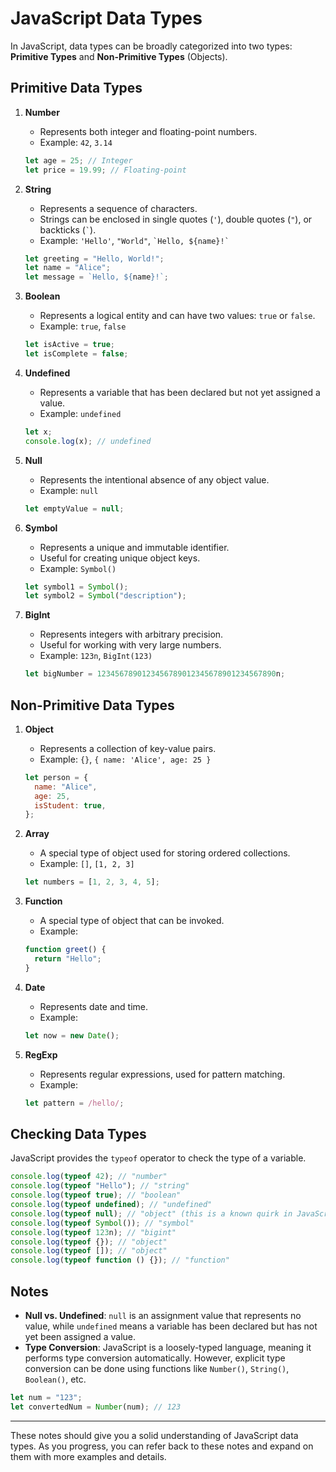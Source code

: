 # JavaScript Data Types

In JavaScript, data types can be broadly categorized into two types: **Primitive Types** and **Non-Primitive Types** (Objects).

## Primitive Data Types

1. **Number**

   - Represents both integer and floating-point numbers.
   - Example: `42`, `3.14`

   ```javascript
   let age = 25; // Integer
   let price = 19.99; // Floating-point
   ```

2. **String**

   - Represents a sequence of characters.
   - Strings can be enclosed in single quotes (`'`), double quotes (`"`), or backticks (`` ` ``).
   - Example: `'Hello'`, `"World"`, `` `Hello, ${name}!` ``

   ```javascript
   let greeting = "Hello, World!";
   let name = "Alice";
   let message = `Hello, ${name}!`;
   ```

3. **Boolean**

   - Represents a logical entity and can have two values: `true` or `false`.
   - Example: `true`, `false`

   ```javascript
   let isActive = true;
   let isComplete = false;
   ```

4. **Undefined**

   - Represents a variable that has been declared but not yet assigned a value.
   - Example: `undefined`

   ```javascript
   let x;
   console.log(x); // undefined
   ```

5. **Null**

   - Represents the intentional absence of any object value.
   - Example: `null`

   ```javascript
   let emptyValue = null;
   ```

6. **Symbol**

   - Represents a unique and immutable identifier.
   - Useful for creating unique object keys.
   - Example: `Symbol()`

   ```javascript
   let symbol1 = Symbol();
   let symbol2 = Symbol("description");
   ```

7. **BigInt**

   - Represents integers with arbitrary precision.
   - Useful for working with very large numbers.
   - Example: `123n`, `BigInt(123)`

   ```javascript
   let bigNumber = 1234567890123456789012345678901234567890n;
   ```

## Non-Primitive Data Types

1. **Object**

   - Represents a collection of key-value pairs.
   - Example: `{}`, `{ name: 'Alice', age: 25 }`

   ```javascript
   let person = {
     name: "Alice",
     age: 25,
     isStudent: true,
   };
   ```

2. **Array**

   - A special type of object used for storing ordered collections.
   - Example: `[]`, `[1, 2, 3]`

   ```javascript
   let numbers = [1, 2, 3, 4, 5];
   ```

3. **Function**

   - A special type of object that can be invoked.
   - Example:

   ```javascript
   function greet() {
     return "Hello";
   }
   ```

4. **Date**

   - Represents date and time.
   - Example:

   ```javascript
   let now = new Date();
   ```

5. **RegExp**

   - Represents regular expressions, used for pattern matching.
   - Example:

   ```javascript
   let pattern = /hello/;
   ```

## Checking Data Types

JavaScript provides the `typeof` operator to check the type of a variable.

```javascript
console.log(typeof 42); // "number"
console.log(typeof "Hello"); // "string"
console.log(typeof true); // "boolean"
console.log(typeof undefined); // "undefined"
console.log(typeof null); // "object" (this is a known quirk in JavaScript)
console.log(typeof Symbol()); // "symbol"
console.log(typeof 123n); // "bigint"
console.log(typeof {}); // "object"
console.log(typeof []); // "object"
console.log(typeof function () {}); // "function"
```

## Notes

- **Null vs. Undefined**: `null` is an assignment value that represents no value, while `undefined` means a variable has been declared but has not yet been assigned a value.
- **Type Conversion**: JavaScript is a loosely-typed language, meaning it performs type conversion automatically. However, explicit type conversion can be done using functions like `Number()`, `String()`, `Boolean()`, etc.

```javascript
let num = "123";
let convertedNum = Number(num); // 123
```

---

These notes should give you a solid understanding of JavaScript data types. As you progress, you can refer back to these notes and expand on them with more examples and details.
